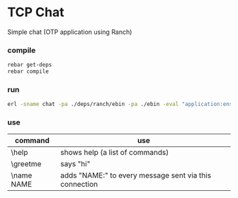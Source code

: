 # TCP Chat

Simple chat (OTP application using Ranch)

### compile
```bash
rebar get-deps
rebar compile
```
### run
```bash
erl -sname chat -pa ./deps/ranch/ebin -pa ./ebin -eval "application:ensure_all_started(chat)"
```
### use
|command|use|
|---|---|
|\help|shows help (a list of commands)|
|\greetme|says "hi" |
|\name NAME|adds "NAME:" to every message sent via this connection|